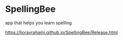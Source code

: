 # SpellingBee
app that helps you learn spelling 

https://lioravrahami.github.io/SpellingBee/Release.html
